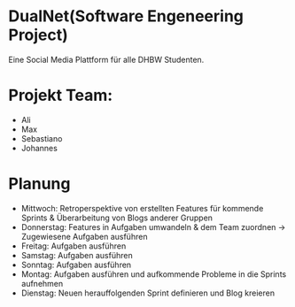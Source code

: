 # DualNet(Software Engeneering Project)
Eine Social Media Plattform für alle DHBW Studenten.

# Projekt Team:
- Ali
- Max
- Sebastiano
- Johannes 

# Planung 
- Mittwoch:    Retroperspektive von erstellten Features für kommende Sprints & Überarbeitung von Blogs anderer Gruppen
- Donnerstag:  Features in Aufgaben umwandeln & dem Team zuordnen -> Zugewiesene Aufgaben ausführen
- Freitag:     Aufgaben ausführen
- Samstag:     Aufgaben ausführen
- Sonntag:     Aufgaben ausführen
- Montag:      Aufgaben ausführen und aufkommende Probleme in die Sprints aufnehmen
- Dienstag:    Neuen herauffolgenden Sprint definieren und Blog kreieren

